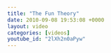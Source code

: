 ```yaml
---
title: "The Fun Theory"
date: 2010-09-08 19:53:08 +0000
layout: video
categories: [videos]
youtube_id: "2lXh2n0aPyw"
---
```

